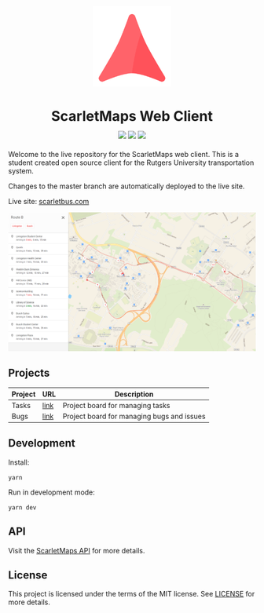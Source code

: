 <p align="center">
  <img src="/src/assets/icons/logo.svg" alt="Logo" width="160"/>
</p>

<h1 align="center">ScarletMaps Web Client</h3>
<p align="center" style="margin-top: -5px; margin-bottom: 20px;">
  <a href="https://travis-ci.org/adam-piziak/scarletbus-web"><img src="https://travis-ci.org/adam-piziak/scarletbus-web.svg?branch=master"></a>
  <a href="/LICENSE"><img src="https://img.shields.io/badge/License-MIT-blue.svg"></a>
  <a href="https://www.scarletbus.com"><img src="https://img.shields.io/website/https/www.scarletbus.com.svg?label=Status"></a>
</p>
<p>
Welcome to the live repository for the ScarletMaps web client. This is a student created open source client for the Rutgers University transportation system.

Changes to the master branch are automatically deployed to the live site.

Live site: [scarletbus.com](https://www.scarletbus.com)
</p>

<a align="center" href="https://www.scarletbus.com">
  <img src="/src/assets/screenshot1.png" alt="Screenshot"/>
</a>

## Projects
| Project | URL | Description | 
| ------- | --- | ----------- |
| Tasks   | [link](https://github.com/adam-piziak/scarletbus-web/projects/6) | Project board for managing tasks |
| Bugs    | [link](https://github.com/adam-piziak/scarletbus-web/projects/4) | Project board for managing bugs and issues |


## Development
Install:
~~~~
yarn
~~~~

Run in development mode:
~~~~
yarn dev
~~~~

## API
Visit the [ScarletMaps API](https://github.com/adam-piziak/scarletbus) for more details.

## License
This project is licensed under the terms of the MIT license. See [LICENSE](https://github.com/adam-piziak/scarletbus-web/blob/master/LICENSE) for more details.
